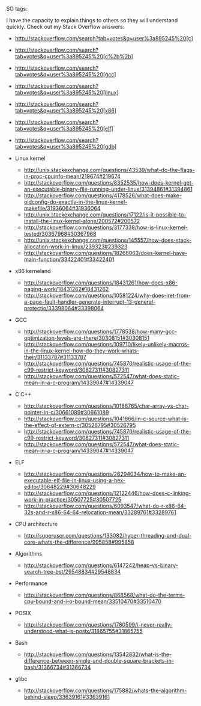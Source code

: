 SO tags:

I have the capacity to explain things to others so they will understand quickly. Check out my Stack Overflow answers:

- http://stackoverflow.com/search?tab=votes&q=user%3a895245%20[c]
- http://stackoverflow.com/search?tab=votes&q=user%3a895245%20[c%2b%2b]
- http://stackoverflow.com/search?tab=votes&q=user%3a895245%20[gcc]
- http://stackoverflow.com/search?tab=votes&q=user%3a895245%20[linux]
- http://stackoverflow.com/search?tab=votes&q=user%3a895245%20[x86]
- http://stackoverflow.com/search?tab=votes&q=user%3a895245%20[elf]
- http://stackoverflow.com/search?tab=votes&q=user%3a895245%20[gdb]

-   Linux kernel
    - http://unix.stackexchange.com/questions/43539/what-do-the-flags-in-proc-cpuinfo-mean/219674#219674
    - http://stackoverflow.com/questions/8352535/how-does-kernel-get-an-executable-binary-file-running-under-linux/31394861#31394861
    - http://stackoverflow.com/questions/4178526/what-does-make-oldconfig-do-exactly-in-the-linux-kernel-makefile/31936064#31936064
    - http://unix.stackexchange.com/questions/17122/is-it-possible-to-install-the-linux-kernel-alone/200572#200572
    - http://stackoverflow.com/questions/3177338/how-is-linux-kernel-tested/30367968#30367968
    - http://unix.stackexchange.com/questions/145557/how-does-stack-allocation-work-in-linux/239323#239323
    - http://stackoverflow.com/questions/18266063/does-kernel-have-main-function/33422401#33422401
-   x86 kerneland
    - http://stackoverflow.com/questions/18431261/how-does-x86-paging-work/18431262#18431262
    - http://stackoverflow.com/questions/10581224/why-does-iret-from-a-page-fault-handler-generate-interrupt-13-general-protectio/33398064#33398064
-   GCC
    - http://stackoverflow.com/questions/1778538/how-many-gcc-optimization-levels-are-there/30308151#30308151
    - http://stackoverflow.com/questions/109710/likely-unlikely-macros-in-the-linux-kernel-how-do-they-work-whats-their/31133787#31133787
    - http://stackoverflow.com/questions/745870/realistic-usage-of-the-c99-restrict-keyword/30827311#30827311
    - http://stackoverflow.com/questions/572547/what-does-static-mean-in-a-c-program/14339047#14339047
-   C C++
    - http://stackoverflow.com/questions/10186765/char-array-vs-char-pointer-in-c/30661089#30661089
    - http://stackoverflow.com/questions/1041866/in-c-source-what-is-the-effect-of-extern-c/30526795#30526795
    - http://stackoverflow.com/questions/745870/realistic-usage-of-the-c99-restrict-keyword/30827311#30827311
    - http://stackoverflow.com/questions/572547/what-does-static-mean-in-a-c-program/14339047#14339047
-   ELF
    - http://stackoverflow.com/questions/26294034/how-to-make-an-executable-elf-file-in-linux-using-a-hex-editor/30648229#30648229
    - http://stackoverflow.com/questions/12122446/how-does-c-linking-work-in-practice/30507725#30507725
    - http://stackoverflow.com/questions/6093547/what-do-r-x86-64-32s-and-r-x86-64-64-relocation-mean/33289761#33289761
-   CPU architecture
    - http://superuser.com/questions/133082/hyper-threading-and-dual-core-whats-the-difference/995858#995858
-   Algorithms
    - http://stackoverflow.com/questions/6147242/heap-vs-binary-search-tree-bst/29548834#29548834
-   Performance
    - http://stackoverflow.com/questions/868568/what-do-the-terms-cpu-bound-and-i-o-bound-mean/33510470#33510470
-   POSIX
    - http://stackoverflow.com/questions/1780599/i-never-really-understood-what-is-posix/31865755#31865755
-   Bash
    - http://stackoverflow.com/questions/13542832/what-is-the-difference-between-single-and-double-square-brackets-in-bash/31366734#31366734
-   glibc
    - http://stackoverflow.com/questions/175882/whats-the-algorithm-behind-sleep/33639161#33639161
